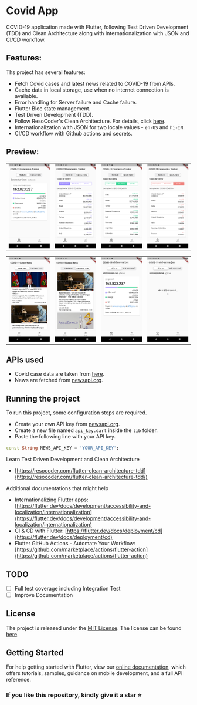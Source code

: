 # Covid App

COVID-19 application made with Flutter, following Test Driven Development (TDD) and Clean Architecture along with Internationalization with JSON and CI/CD workflow.

## Features:

Ths project has several features:

- Fetch Covid cases and latest news related to COVID-19 from APIs.
- Cache data in local storage, use when no internet connection is available.
- Error handling for Server failure and Cache failure.
- Flutter Bloc state management.
- Test Driven Development (TDD).
- Follow ResoCoder's Clean Architecture. For details, click [here](https://resocoder.com/flutter-clean-architecture-tdd/).
- Internationalization with JSON for two locale values - `en-US` and `hi-IN`.
- CI/CD workflow with Github actions and secrets.

## Preview:

<div style="text-align: center"><table><tr>
<td style="text-align: center">
<img src="screenshots/ss_1.png" width="200" />
</td>
<td style="text-align: center">
<img src="screenshots/ss_2.png" width="200"/>
</td>
<td style="text-align: center">
<img src="screenshots/ss_3.png" width="200" />
</td>
<td style="text-align: center">
<img src="screenshots/ss_4.png" width="200"/>
</td>
</tr></table>
</div>
<div style="text-align: center"><table><tr>
<td style="text-align: center">
<img src="screenshots/ss_5.png" width="200" />
</td>
<td style="text-align: center">
<img src="screenshots/ss_6.png" width="200"/>
</td>
<td style="text-align: center">
<img src="screenshots/ss_7.png" width="200" />
</td>
<td style="text-align: center">
<img src="screenshots/ss_8.png" width="200"/>
</td>
</tr></table>
</div>

## APIs used

- Covid case data are taken from [here](https://api.covid19api.com/summary).
- News are fetched from [newsapi.org](https://newsapi.org/).

## Running the project

To run this project, some configuration steps are required.

- Create your own API key from [newsapi.org](https://newsapi.org/).
- Create a new file named `api_key.dart` inside the `lib` folder.
- Paste the following line with your API key.
```Dart
const String NEWS_API_KEY = 'YOUR_API_KEY';
```

Learn Test Driven Development and Clean Architecture

- [https://resocoder.com/flutter-clean-architecture-tdd](https://resocoder.com/flutter-clean-architecture-tdd/)

Additional documentations that might help

- Internationalizing Flutter apps: [https://flutter.dev/docs/development/accessibility-and-localization/internationalization](https://flutter.dev/docs/development/accessibility-and-localization/internationalization)
- CI & CD with Flutter: [https://flutter.dev/docs/deployment/cd](https://flutter.dev/docs/deployment/cd)
- Flutter GitHub Actions - Automate Your Workflow: [https://github.com/marketplace/actions/flutter-action](https://github.com/marketplace/actions/flutter-action)

## TODO

- [ ] Full test coverage including Integration Test
- [ ] Improve Documentation

## License

The project is released under the [MIT License](http://www.opensource.org/licenses/mit-license.php). The license can be found [here](LICENSE).

## Getting Started

For help getting started with Flutter, view our
[online documentation](https://flutter.dev/docs), which offers tutorials,
samples, guidance on mobile development, and a full API reference.

### If you like this repository, kindly give it a star ⭐
